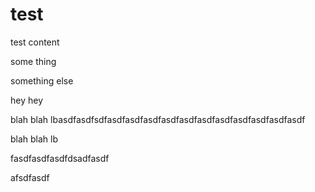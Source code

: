 # test

test content

some thing

something else

hey hey

blah blah lbasdfasdfsdfasdfasdfasdfasdfasdfasdfasdfasdfasdfasdfasdf

blah blah lb

fasdfasdfasdfdsadfasdf

afsdfasdf

